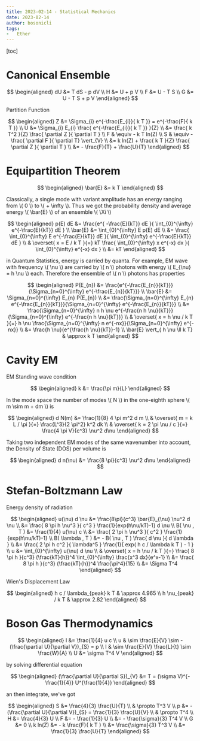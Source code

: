 ```yaml
---
title: 2023-02-14 - Statistical Mechanics
date: 2023-02-14
author: bosonicli
tags:
-   Ether
---
```


[toc]

# Canonical Ensemble

$$
\begin{aligned}
    dU &= T dS - p dV   \\
    H &= U + p V    \\
    F &= U - T S    \\
    G &= U - T S + p V
\end{aligned}
$$

Partition Function

$$
\begin{aligned}
    Z &= \Sigma_{i} e^{-\frac{E_{i}}{ k T }} = e^{-\frac{F}{ k T }} \\
    U &= \Sigma_{i} E_{i} \frac{ e^{-\frac{E_{i}}{ k T }} }{Z}  \\
    &= \frac{ k T^2 }{Z} \frac{ \partial Z }{ \partial T }  \\
    F & \equiv - k T ln(Z)  \\
    S & \equiv - \frac{ \partial F }{ \partial T} \vert_{V} \\
    &= k ln(Z) + \frac{ k T }{Z} \frac{ \partial Z }{ \partial T }  \\
    &= - \frac{F}{T} + \frac{U}{T}
\end{aligned}
$$

# Equipartition Theorem

$$
\begin{aligned}
    \bar{E} &= k T
\end{aligned}
$$

Classically, a single mode with variant amplitude has an energy ranging from \\( 0 \\) to \\( + \infty \\). Thus we got the probability density and average energy \\( \bar{E} \\) of an ensemble \\( \Xi \\)

$$
\begin{aligned}
    p(E) dE &= \frac{e^{ -\frac{E}{kT}} dE }{ \int_{0}^{\infty}  e^{-\frac{E}{kT}} dE } \\
    \bar{E} &= \int_{0}^{\infty} E p(E) dE  \\
    &= \frac{ \int_{0}^{\infty} E e^{-\frac{E}{kT}} dE }{ \int_{0}^{\infty} e^{-\frac{E}{kT}} dE }  \\
    & \overset{ x = E / k T }{=} kT \frac{ \int_{0}^{\infty} x e^{-x} dx }{ \int_{0}^{\infty} e^{-x} dx }  \\
    &= kT
\end{aligned}
$$

in Quantum Statistics, energy is carried by quanta. For example, EM wave with frequency \\( \nu \\) are carried by \\( n \\) photons with energy \\( E_{\nu} = h \nu \\) each. Therefore the ensemble of \\( n \\) photons has properties

$$
\begin{aligned}
    P(E_{n}) &= \frac{e^{-\frac{E_{n}}{kT}}}{\Sigma_{n=0}^{\infty} e^{-\frac{E_{n}}{kT}}}   \\
    \bar{E} &= \Sigma_{n=0}^{\infty} E_{n} P(E_{n}) \\
    &= \frac{\Sigma_{n=0}^{\infty} E_{n} e^{-\frac{E_{n}}{kT}}}{\Sigma_{n=0}^{\infty} e^{-\frac{E_{n}}{kT}}}    \\
    &= \frac{\Sigma_{n=0}^{\infty} n h \nu e^{-\frac{n h \nu}{kT}}}{\Sigma_{n=0}^{\infty} e^{-\frac{n h \nu}{kT}}}  \\
    & \overset{ x = h \nu / k T }{=} h \nu \frac{\Sigma_{n=0}^{\infty} n e^{-nx}}{\Sigma_{n=0}^{\infty} e^{-nx}}   \\
    &= \frac{h \nu}{e^{\frac{h \nu}{kT}}-1} \\
    \bar{E} \vert_{ h \nu \ll k T} & \approx k T
\end{aligned}
$$

# Cavity EM

EM Standing wave condition

$$
\begin{aligned}
    k &= \frac{\pi m}{L}
\end{aligned}
$$

In the mode space the number of modes \\( N \\) in the one-eighth sphere \\( m \sim m + dm \\) is

$$
\begin{aligned}
    d N(m) &= \frac{1}{8} 4 \pi m^2 d m \\
    & \overset{ m = k L / \pi }{=} \frac{L^3}{2 \pi^2} k^2 dk  \\
    & \overset{ k = 2 \pi \nu / c
    }{=} \frac{4 \pi V}{c^3} \nu^2 d\nu
\end{aligned}
$$

Taking two independent EM modes of the same wavenumber into account, the Density of State (DOS) per volume is

$$
\begin{aligned}
    d n(\nu) &= \frac{8 \pi}{c^3} \nu^2 d\nu
\end{aligned}
$$

# Stefan-Boltzmann Law

Energy density of radiation

$$
\begin{aligned}
    u(\nu) d \nu &= \frac{8\pi}{c^3} \bar{E}_{\nu} \nu^2 d \nu   \\
    &= \frac{ 8 \pi h \nu^3 }{ c^3 } \frac{1}{exp(h\nu/kT)-1} d \nu \\
    B( \nu , T ) &= \frac{1}{4} u(\nu) c    \\
    &= \frac{ 2 \pi h \nu^3 }{ c^2 } \frac{1}{exp(h\nu/kT)-1} \\
    B( \lambda , T ) &= - B( \nu , T ) \frac{ d \nu }{ d \lambda }  \\
    &= \frac{ 2 \pi h c^2 }{ \lambda^5 } \frac{1}{ exp( h c / \lambda k T ) - 1 } \\
    u &= \int_{0}^{\infty} u(\nu) d \nu \\
    & \overset{ x = h \nu / k T }{=} \frac{ 8 \pi h }{c^3} (\frac{kT}{h})^4 \int_{0}^{\infty} \frac{x^3 dx}{e^x-1}  \\
    &= \frac{ 8 \pi h }{c^3} (\frac{kT}{h})^4 \frac{\pi^4}{15}  \\
    &= \Sigma T^4
\end{aligned}
$$

Wien's Displacement Law

$$
\begin{aligned}
    h c / \lambda_{peak} k T & \approx 4.965    \\
    h \nu_{peak} / k T & \approx 2.82
\end{aligned}
$$

# Boson Gas Thermodynamics

$$
\begin{aligned}
    I &= \frac{1}{4} u c    \\
    u & \sim \frac{E}{V} \sim -(\frac{\partial
     U}{\partial V})_{S} = p \\
    I & \sim \frac{E}{V} \frac{L}{t} \sim \frac{W}{A}    \\
    U &= \sigma T^4 V
\end{aligned}
$$

by solving differential equation

$$
\begin{aligned}
    (\frac{\partial U}{\partial S})_{V}  &= T = (\sigma V)^{-\frac{1}{4}} U^{\frac{1}{4}}
\end{aligned}
$$

an then integrate, we've got

$$
\begin{aligned}
    S &= \frac{4}{3} \frac{U}{T}  \\
    & \propto T^3 V \\
    p &= - (\frac{\partial U}{\partial V})_{S} = \frac{1}{3} \frac{U}{V}   \\
    & \propto T^4   \\
    H &= \frac{4}{3} U   \\
    F &= - \frac{1}{3} U  \\
    &= - \frac{\sigma}{3} T^4 V \\
    G &= 0  \\
    k ln(Z) &= - k \frac{F}{ k T }  \\
    &= \frac{\sigma}{3} T^3 V   \\
    &= \frac{1}{3} \frac{U}{T}
\end{aligned}
$$
